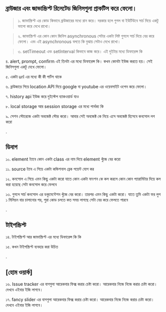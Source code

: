 ## ব্রাউজার এবং জাভাস্ক্রিপ্ট রিলেটেড জিনিসগুলা প্রাকটিস করে ফেলো।

> ১. জাভাস্ক্রিপ্ট এর কোড কিভাবে ব্রাউজারের মধ্যে রান করে। দরকার হলে গুগল বা ইউটিউবে সার্চ দিয়ে একটু ভালো করে দেখে রাখো।

> ২. জাভাস্ক্রিপ্ট এর কোন কোন জিনিস asynchronous সেটার একটা লিষ্ট গুগলে সার্চ দিয়ে বের করে ফেলো। এবং এই asynchronous বলতে কি বুঝায় সেটাও দেখে রাখো।

> ৩. setTimeout এবং setInterval কিভাবে কাজ করে। এই দুইটার মধ্যে ডিফারেন্স কি

৪. alert, prompt, confirm এই তিনটা এর মধ্যে ডিফারেন্স কি। কখন কোনটা ইউজ করতে হয়। সেই জিনিসগুলা একটু দেখে ফেলো।

৫. একটা url এর মধ্যে কী কী পার্টস থাকে

৬. ব্রাউজারে গিয়ে location API দিয়ে google বা youtube এর ওয়েবসাইট ওপেন করে ফেলো।

৭. history api ইউজ করে দুইস্টেপ ব্যাকওয়ার্ড যাও

৮. local storage আর session storage এর মধ্যে পার্থক্য কি

৯. সেশন স্টোরেজে একটা অবজেক্ট স্টোর করো। আবার সেই অবজেক্ট কে নিয়ে এসে অবজেক্ট হিসেবে কনসোল লগ করো

.

## ডিবাগ

১০. element ট্যাবে কোন একটা class এর নাম দিয়ে element খুঁজে বের করো

১১. source ট্যাব এ গিয়ে একটা কন্ডিশনাল ব্রেক পয়েন্ট যোগ কর

১২. কনসোল এ গিয়ে এমন কিছু একটা করো যাতে কোন একটা ফাংশন কে কল করলে কোন কোন প্যারামিটার দিয়ে কল করা হয়েছে সেটা কনসোল করে ফেলবে

১৩. গুগলে সার্চ কনসোল এর ডকুমেন্টেশন খুঁজে বের করো। তারপর এমন কিছু একটা করো। যাতে তুমি একটা ফর লুপ ১ মিলিয়ন বার চালানোর পর, পুরা কোড চলতে কত সময় লাগছে সেটা বের করে ফেলতে পারবে

.

## টাইপস্ক্রিপ্ট

১৪. টাইপস্ক্রিপ্ট আর জাভাস্ক্রিপ্ট এর মধ্যে ডিফারেন্স কি কি

১৫. কখন টাইপস্ক্রিপ্ট ব্যবহার করা উচিত

.

## [হোম ওয়ার্ক]

১৬. Issue tracker এর বাগগুলা আরেকবার ফিক্স করার চেষ্টা করো। আরেকবার নিজে নিজে করার চেষ্টা করো। দেখবে এইবার ইজি লাগবে।

১৭. fancy slider এর বাগগুলা আরেকবার ফিক্স করার চেষ্টা করো। আরেকবার নিজে নিজে করার চেষ্টা করো। দেখবে এইবার ইজি লাগবে।

